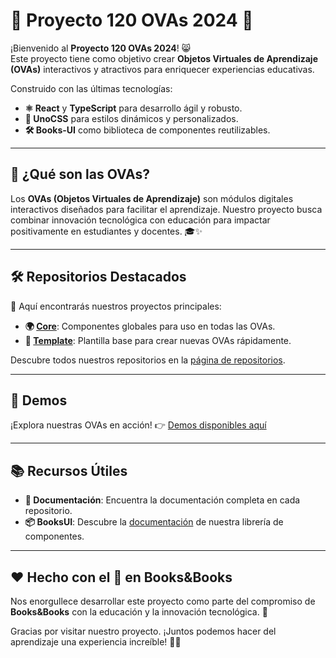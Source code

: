 # 🏫 Proyecto 120 OVAs 2024 🚀  

¡Bienvenido al **Proyecto 120 OVAs 2024**! 😸  
Este proyecto tiene como objetivo crear **Objetos Virtuales de Aprendizaje (OVAs)** interactivos y atractivos para enriquecer experiencias educativas.  

Construido con las últimas tecnologías:  
- **⚛️ React** y **TypeScript** para desarrollo ágil y robusto.  
- **🎨 UnoCSS** para estilos dinámicos y personalizados.  
- **🛠️ Books-UI** como biblioteca de componentes reutilizables.  

---

## 🌟 ¿Qué son las OVAs?  

Los **OVAs (Objetos Virtuales de Aprendizaje)** son módulos digitales interactivos diseñados para facilitar el aprendizaje. Nuestro proyecto busca combinar innovación tecnológica con educación para impactar positivamente en estudiantes y docentes. 🎓✨  

---

## 🛠️ Repositorios Destacados  

🔎 Aquí encontrarás nuestros proyectos principales:  

- **🌍 [Core](#)**: Componentes globales para uso en todas las OVAs.  
- **📄 [Template](#)**: Plantilla base para crear nuevas OVAs rápidamente.  

Descubre todos nuestros repositorios en la [página de repositorios](https://github.com/orgs/120-OVAs-2024/repositories).  

---

## 🎥 Demos  

¡Explora nuestras OVAs en acción! 👉 [Demos disponibles aquí](https://demos.booksandbooksdigital.com.co/120-ovas-2023/)  

---

## 📚 Recursos Útiles  

- **📖 Documentación**: Encuentra la documentación completa en cada repositorio.  
- **📦 BooksUI**: Descubre la [documentación](https://books-ui-docs.netlify.app/) de nuestra librería de componentes.  

---

## ❤️ Hecho con el 💙 en Books&Books  

Nos enorgullece desarrollar este proyecto como parte del compromiso de **Books&Books** con la educación y la innovación tecnológica. 🌟  

Gracias por visitar nuestro proyecto. ¡Juntos podemos hacer del aprendizaje una experiencia increíble! 🥳✨  
